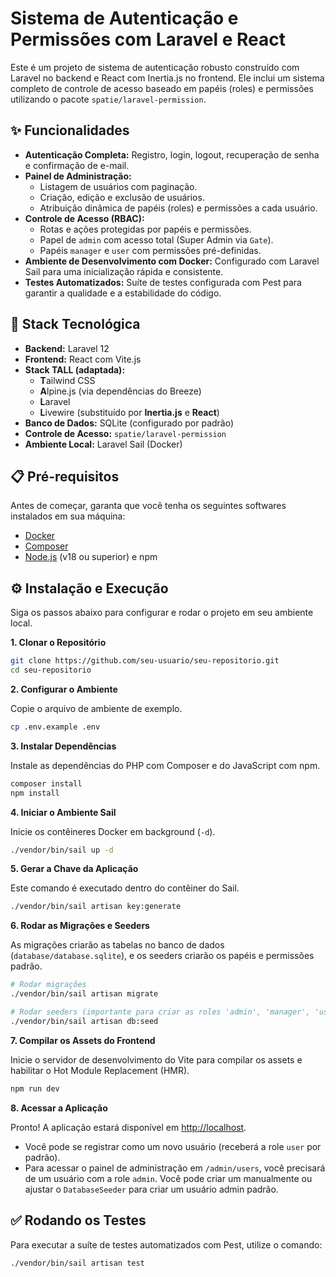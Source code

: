 # Sistema de Autenticação e Permissões com Laravel e React

Este é um projeto de sistema de autenticação robusto construído com Laravel no backend e React com Inertia.js no frontend. Ele inclui um sistema completo de controle de acesso baseado em papéis (roles) e permissões utilizando o pacote `spatie/laravel-permission`.

## ✨ Funcionalidades

-   **Autenticação Completa:** Registro, login, logout, recuperação de senha e confirmação de e-mail.
-   **Painel de Administração:**
    -   Listagem de usuários com paginação.
    -   Criação, edição e exclusão de usuários.
    -   Atribuição dinâmica de papéis (roles) e permissões a cada usuário.
-   **Controle de Acesso (RBAC):**
    -   Rotas e ações protegidas por papéis e permissões.
    -   Papel de `admin` com acesso total (Super Admin via `Gate`).
    -   Papéis `manager` e `user` com permissões pré-definidas.
-   **Ambiente de Desenvolvimento com Docker:** Configurado com Laravel Sail para uma inicialização rápida e consistente.
-   **Testes Automatizados:** Suíte de testes configurada com Pest para garantir a qualidade e a estabilidade do código.

## 🚀 Stack Tecnológica

-   **Backend:** Laravel 12
-   **Frontend:** React com Vite.js
-   **Stack TALL (adaptada):**
    -   **T**ailwind CSS
    -   **A**lpine.js (via dependências do Breeze)
    -   **L**aravel
    -   **L**ivewire (substituído por **Inertia.js** e **React**)
-   **Banco de Dados:** SQLite (configurado por padrão)
-   **Controle de Acesso:** `spatie/laravel-permission`
-   **Ambiente Local:** Laravel Sail (Docker)

## 📋 Pré-requisitos

Antes de começar, garanta que você tenha os seguintes softwares instalados em sua máquina:

-   [Docker](https://www.docker.com/get-started)
-   [Composer](https://getcomposer.org/)
-   [Node.js](https://nodejs.org/en/) (v18 ou superior) e npm

## ⚙️ Instalação e Execução

Siga os passos abaixo para configurar e rodar o projeto em seu ambiente local.

**1. Clonar o Repositório**

```bash
git clone https://github.com/seu-usuario/seu-repositorio.git
cd seu-repositorio
```

**2. Configurar o Ambiente**

Copie o arquivo de ambiente de exemplo.

```bash
cp .env.example .env
```

**3. Instalar Dependências**

Instale as dependências do PHP com Composer e do JavaScript com npm.

```bash
composer install
npm install
```

**4. Iniciar o Ambiente Sail**

Inicie os contêineres Docker em background (`-d`).

```bash
./vendor/bin/sail up -d
```

**5. Gerar a Chave da Aplicação**

Este comando é executado dentro do contêiner do Sail.

```bash
./vendor/bin/sail artisan key:generate
```

**6. Rodar as Migrações e Seeders**

As migrações criarão as tabelas no banco de dados (`database/database.sqlite`), e os seeders criarão os papéis e permissões padrão.

```bash
# Rodar migrações
./vendor/bin/sail artisan migrate

# Rodar seeders (importante para criar as roles 'admin', 'manager', 'user')
./vendor/bin/sail artisan db:seed
```

**7. Compilar os Assets do Frontend**

Inicie o servidor de desenvolvimento do Vite para compilar os assets e habilitar o Hot Module Replacement (HMR).

```bash
npm run dev
```

**8. Acessar a Aplicação**

Pronto! A aplicação estará disponível em [http://localhost](http://localhost).

-   Você pode se registrar como um novo usuário (receberá a role `user` por padrão).
-   Para acessar o painel de administração em `/admin/users`, você precisará de um usuário com a role `admin`. Você pode criar um manualmente ou ajustar o `DatabaseSeeder` para criar um usuário admin padrão.

## ✅ Rodando os Testes

Para executar a suíte de testes automatizados com Pest, utilize o comando:

```bash
./vendor/bin/sail artisan test
```
